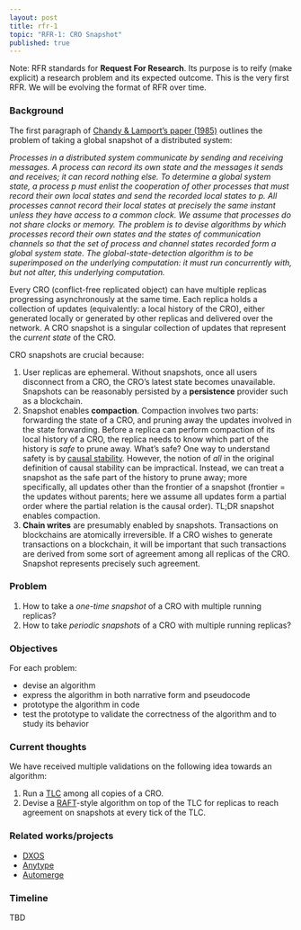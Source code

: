 ```yaml
---
layout: post
title: rfr-1
topic: "RFR-1: CRO Snapshot"
published: true
---
```


Note: RFR standards for **Request For Research**. Its purpose is to reify (make explicit) a research problem and its expected outcome. This is the very first RFR. We will be evolving the format of RFR over time.

### Background

The first paragraph of [Chandy & Lamport’s paper (1985)](https://lamport.azurewebsites.net/pubs/chandy.pdf) outlines the problem of taking a global snapshot of a distributed system:

*Processes in a distributed system communicate by sending and receiving messages. A process can record its own state and the messages it sends and receives; it can record nothing else. To determine a global system state, a process p must enlist the cooperation of other processes that must record their own local states and send the recorded local states to p. All processes cannot record their local states at precisely the same instant unless they have access to a common clock. We assume that processes do not share clocks or memory. The problem is to devise algorithms by which processes record their own states and the states of communication channels so that the set of process and channel states recorded form a global system state. The global-state-detection algorithm is to be superimposed on the underlying computation: it must run concurrently with, but not alter, this underlying computation.*

Every CRO (conflict-free replicated object) can have multiple replicas progressing asynchronously at the same time. Each replica holds a collection of updates (equivalently: a local history of the CRO), either generated locally or generated by other replicas and delivered over the network. A CRO snapshot is a singular collection of updates that represent the *current state* of the CRO.

CRO snapshots are crucial because:

1. User replicas are ephemeral. Without snapshots, once all users disconnect from a CRO, the CRO’s latest state becomes unavailable. Snapshots can be reasonably persisted by a **persistence** provider such as a blockchain.
2. Snapshot enables **compaction**. Compaction involves two parts: forwarding the state of a CRO, and pruning away the updates involved in the state forwarding. Before a replica can perform compaction of its local history of a CRO, the replica needs to know which part of the history is *safe* to prune away. What’s safe? One way to understand safety is by [causal stability](https://inria.hal.science/hal-01287738/document). However, the notion of *all* in the original definition of causal stability can be impractical. Instead, we can treat a snapshot as the safe part of the history to prune away; more specifically, all updates other than the frontier of a snapshot (frontier = the updates without parents; here we assume all updates form a partial order where the partial relation is the causal order). TL;DR snapshot enables compaction.
3. **Chain writes** are presumably enabled by snapshots. Transactions on blockchains are atomically irreversible. If a CRO wishes to generate transactions on a blockchain, it will be important that such transactions are derived from some sort of agreement among all replicas of the CRO. Snapshot represents precisely such agreement.

### Problem

1. How to take a *one-time snapshot* of a CRO with multiple running replicas?
2. How to take *periodic snapshots* of a CRO with multiple running replicas?

### Objectives

For each problem:

- devise an algorithm
- express the algorithm in both narrative form and pseudocode
- prototype the algorithm in code
- test the prototype to validate the correctness of the algorithm and to study its behavior

### Current thoughts

We have received multiple validations on the following idea towards an algorithm:

1. Run a [TLC](https://github.com/dedis/tlc) among all copies of a CRO.
2. Devise a [RAFT](https://raft.github.io/)-style algorithm on top of the TLC for replicas to reach agreement on snapshots at every tick of the TLC.

### Related works/projects

- [DXOS](https://dxos.org/)
- [Anytype](https://doc.anytype.io/anytype-docs)
- [Automerge](https://automerge.org/)

### Timeline

TBD

